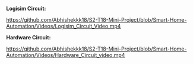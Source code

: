 **Logisim Circuit:**

https://github.com/Abhishekkk18/S2-T18-Mini-Project/blob/Smart-Home-Automation/Videos/Logisim_Circuit_Video.mp4

**Hardware Circuit:**

https://github.com/Abhishekkk18/S2-T18-Mini-Project/blob/Smart-Home-Automation/Videos/Hardware_Circuit_video.mp4
